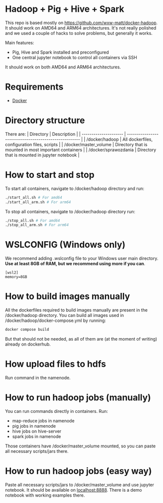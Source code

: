 # Hadoop + Pig + Hive + Spark 

This repo is based mostly on https://github.com/wxw-matt/docker-hadoop. It should work on AMD64 and ARM64 architectures. It's not really polished and we used a couple of hacks to solve problems, but generally it works.

Main features:
- Pig, Hive and Spark installed and preconfigured
- One central jupyter notebook to control all containers via SSH

It should work on both AMD64 and ARM64 architectures.

# Requirements
- [Docker](https://www.docker.com/)

# Directory structure

There are:
| Directory             | Description                                            |
| --------------------- | ------------------------------------------------------ |
| /docker/hadoop        | All dockerfiles, configuration files, scripts          |
| /docker/master_volume | Directory that is mounted in most important containers |
| /docker/sprawozdania  | Directory that is mounted in jupyter notebook          |


# How to start and stop 

To start all containers, navigate to /docker/hadoop directory and run:
```bash
./start_all.sh # For amd64
./start_all_arm.sh # For arm64
```

To stop all containers, navigate to /docker/hadoop directory run:
```bash
./stop_all.sh # For amd64
./stop_all_arm.sh # For arm64
```

# WSLCONFIG (Windows only)
We recommend adding .wslconfig file to your Windows user main directory. **Use at least 8GB of RAM, but we recommend using more if you can**.
```
[wsl2]
memory=8GB
```

# How to build images manually

All the dockerfiles required to build images manually are present in the /docker/hadoop directory. You can build all images used in /docker/hadoop/docker-compose.yml by running: 
```bash
docker compose build
```

But that should not be needed, as all of them are (at the moment of writing) already on dockerhub. 

# How upload files to hdfs

Run command in the namenode.

# How to run hadoop jobs (manually)

You can run commands directly in containers. Run:
- map-reduce jobs in namenode
- pig jobs in namenode
- hive jobs on hive-server
- spark jobs in namenode

Those containers have /docker/master_volume mounted, so you can paste all necessary scripts/jars there.

# How to run hadoop jobs (easy way)

Paste all necessary scripts/jars to /docker/master_volume and use jupyter notebook. It should be available on [localhost:8888](http://localhost:8888). There is a demo notebook with working examples there.




